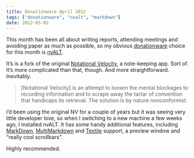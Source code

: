 ```yaml
---
title: Donationware April 2012
tags: ["donationware", "nvalt", "markdown"]
date: 2012-05-02
---
```


This month has been all about writing reports, attending meetings and avoiding paper as much as possible, so my obvious [donationware](/2012/04/05/donationware/) choice for this month is [nvALT](http://brettterpstra.com/project/nvalt/).

It’s is a fork of the original [Notational Velocity](http://notational.net/), a note-keeping app. Sort of. It’s more complicated than that, though. And more straightforward. Inevitably.

> [Notational Velocity] is an attempt to loosen the mental blockages to recording information and to scrape away the tartar of convention that handicaps its retrieval. The solution is by nature nonconformist.

I’d been using the original NV for a couple of years but it was seeing very little developer love, so when I switching to a new machine a few weeks ago, I installed nvALT. It has some handy additional features, including [MarkDown](http://daringfireball.net/projects/markdown/), [MultiMarkdown](http://fletcherpenney.net/multimarkdown/) and [Textile](http://www.textism.com/tools/textile/) support, a preview window and “really cool scrollbars”.

Highly recommended.
